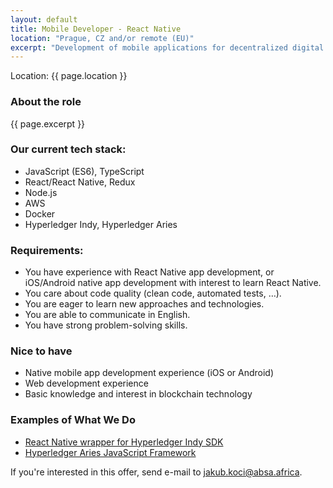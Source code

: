 ```yaml
---
layout: default
title: Mobile Developer - React Native
location: "Prague, CZ and/or remote (EU)"
excerpt: "Development of mobile applications for decentralized digital identity (self-sovereign identity). You will help us build a digital identity solution, potentially for millions of users in South Africa. You’ll have the opportunity to contribute to open-source and collaborate with other members of a broad digital identity community worldwide. We’re building the mobile app with React Native, but we welcome iOS/Android developers interested in learning React Native. There is a lot of work where you can utilize your iOS/Android."
---
```


Location: {{ page.location }}

### About the role

{{ page.excerpt }}

### Our current tech stack:

- JavaScript (ES6), TypeScript
- React/React Native, Redux
- Node.js
- AWS
- Docker
- Hyperledger Indy, Hyperledger Aries

### Requirements:

- You have experience with React Native app development, or iOS/Android native app development with interest to learn React Native.
- You care about code quality (clean code, automated tests, …).
- You are eager to learn new approaches and technologies.
- You are able to communicate in English.
- You have strong problem-solving skills.

### Nice to have

- Native mobile app development experience (iOS or Android)
- Web development experience
- Basic knowledge and interest in blockchain technology

### Examples of What We Do

- [React Native wrapper for Hyperledger Indy SDK](https://github.com/AbsaOSS/rn-indy-sdk)
- [Hyperledger Aries JavaScript Framework](https://github.com/hyperledger/aries-framework-javascript/)

If you're interested in this offer, send e-mail to jakub.koci@absa.africa.
